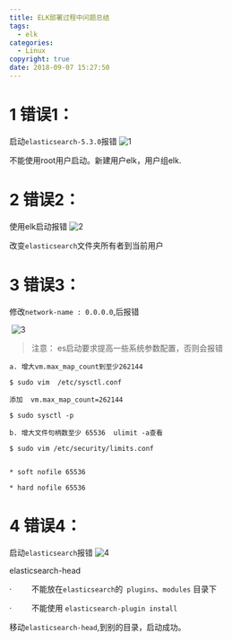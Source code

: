 ```yaml
---
title: ELK部署过程中问题总结
tags:
  - elk
categories:
  - Linux
copyright: true
date: 2018-09-07 15:27:50
---
```


# 1 错误1：
<!--more-->
启动`elasticsearch-5.3.0`报错
![1](1.png)


不能使用root用户启动。新建用户elk，用户组elk.

# 2 错误2：

使用elk启动报错
![2](2.png)


改变`elasticsearch`文件夹所有者到当前用户

# 3 错误3：

修改`network-name : 0.0.0.0`,后报错

 ![3](3.png)



> 注意： es启动要求提高一些系统参数配置，否则会报错

``` stylus
a. 增大vm.max_map_count到至少262144

$ sudo vim  /etc/sysctl.conf

添加  vm.max_map_count=262144

$ sudo sysctl -p

b. 增大文件句柄数至少 65536  ulimit -a查看

$ sudo vim /etc/security/limits.conf


* soft nofile 65536

* hard nofile 65536
```

# 4 错误4：

启动`elasticsearch`报错
![4](4.png)


elasticsearch-head

·         不能放在`elasticsearch`的` plugins`、`modules` 目录下

·         不能使用 `elasticsearch-plugin install`

移动`elasticsearch-head`,到别的目录，启动成功。



